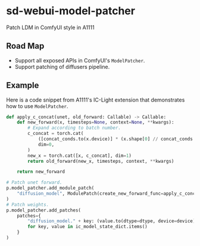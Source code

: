 # sd-webui-model-patcher
Patch LDM in ComfyUI style in A1111

## Road Map

- Support all exposed APIs in ComfyUI's `ModelPatcher`.
- Support patching of diffusers pipeline.

## Example

Here is a code snippet from A1111's IC-Light extension that demonstrates how to use `ModelPatcher`.
```python
def apply_c_concat(unet, old_forward: Callable) -> Callable:
    def new_forward(x, timesteps=None, context=None, **kwargs):
        # Expand according to batch number.
        c_concat = torch.cat(
            ([concat_conds.to(x.device)] * (x.shape[0] // concat_conds.shape[0])),
            dim=0,
        )
        new_x = torch.cat([x, c_concat], dim=1)
        return old_forward(new_x, timesteps, context, **kwargs)

    return new_forward

# Patch unet forward.
p.model_patcher.add_module_patch(
    "diffusion_model", ModulePatch(create_new_forward_func=apply_c_concat)
)
# Patch weights.
p.model_patcher.add_patches(
    patches={
        "diffusion_model." + key: (value.to(dtype=dtype, device=device),)
        for key, value in ic_model_state_dict.items()
    }
)
```